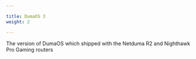 ```yaml
---

title: DumaOS 3
weight: 2

---
```


The version of DumaOS which shipped with the Netduma R2 and Nighthawk Pro Gaming routers